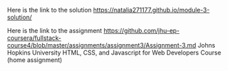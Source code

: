 Here is the link to the solution https://natalia271177.github.io/module-3-solution/


Here is the link to the assignment https://github.com/jhu-ep-coursera/fullstack-course4/blob/master/assignments/assignment3/Assignment-3.md
Johns Hopkins University
HTML, CSS, and Javascript for Web Developers Course (home assignment)

